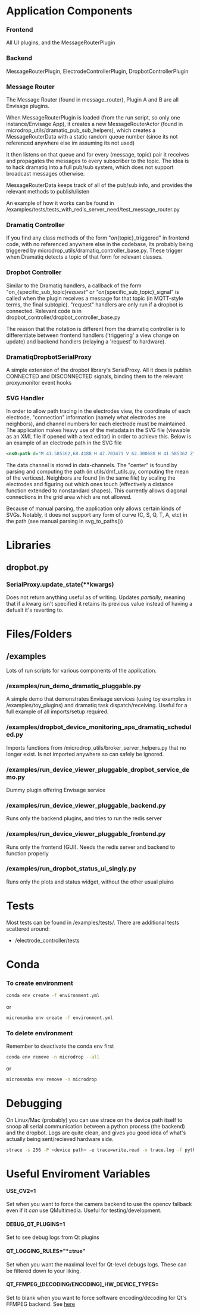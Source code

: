 # Application Components

### Frontend

All UI plugins, and the MessageRouterPlugin

### Backend

MessageRouterPlugin, ElectrodeControllerPlugin, DropbotControllerPlugin

### Message Router

The Message Router (found in message_router), Plugin A and B are all Envisage plugins.

When MessageRouterPlugin is loaded (from the run script, so only one instance/Envisage App), it creates a new  MessageRouterActor (found in microdrop_utils/dramatiq_pub_sub_helpers), which creates a MessageRouterData with a static random queue number (since its not referenced anywhere else im assuming its not used)

It then listens on that queue and for every (message, topic) pair it receives and propagates the messages to every subscriber to the topic. The idea is to hack dramatiq into a full pub/sub system, which does not support broadcast messages otherwise.

MessageRouterData keeps track of all of the pub/sub info, and provides the relevant methods to publish/listen

An example of how it works can be found in /examples/tests/tests_with_redis_server_need/test_message_router.py

### Dramatiq Controller

If you find any class methods of the form "_on_{topic}_triggered" in frontend code, with no referenced anywhere else in the codebase, its probably being triggered by microdrop_utils/dramatiq_controller_base.py. These trigger when Dramatiq detects a topic of that form for relevant classes.

### Dropbot Controller

Similar to the Dramatiq handlers, a callback of the form "on_{specific_sub_topic}_request" or "on_{specific_sub_topic}_signal" is called when the plugin receives a message for that topic (in MQTT-style terms, the final subtopic). "request" handlers are only run if a dropbot is connected. Relevant code is in dropbot_controller/dropbot_controller_base.py

The reason that the notation is different from the dramatiq controller is to differentiate between frontend handlers ('triggering' a view change on update) and backend handlers (relaying a 'request' to hardware). 

### DramatiqDropbotSerialProxy

A simple extension of the dropbot library's SerialProxy. All it does is publish CONNECTED and DISCONNECTED signals, binding them to the relevant proxy.monitor event hooks

### SVG Handler

In order to allow path tracing in the electrodes view, the coordinate of each electrode, "connection" information (namely what electrodes are neighbors), and channel numbers for each electrode must be maintained. The application makes heavy use of the metadata in the SVG file (viewable as an XML file if opened with a text editor) in order to achieve this. Below is an example of an electrode path in the SVG file
```svg
<ns0:path d="M 41.585362,68.4188 H 47.703471 V 62.300688 H 41.585362 Z" data-channels="13" id="electrode050" style="fill:#000000" ns2:connector-curvature="0" />
```
The data channel is stored in data-channels. The "center" is found by parsing and computing the path (in utils/dmf_utils.py, computing the mean of the vertices). Neighbors are found (in the same file) by scaling the electrodes and figuring out which ones touch (effectively a distance function extended to nonstandard shapes). This currently allows diagonal connections in the grid area which are not allowed.

Because of manual parsing, the application only allows certain kinds of SVGs. Notably, it does not support any form of curve (C, S, Q, T, A, etc) in the path (see manual parsing in svg_to_paths())

# Libraries

## dropbot.py

### SerialProxy.update_state(**kwargs)

Does not return anything useful as of writing. Updates *partially*, meaning that if a kwarg isn't specified it retains its previous value instead of having a defualt it's reverting to.

# Files/Folders

## /examples

Lots of run scripts for various components of the application.

### /examples/run_demo_dramatiq_pluggable.py

A simple demo that demonstrates Envisage services (using toy examples in /examples/toy_plugins) and dramatiq task dispatch/receiving. Useful for a full example of all imports/setup required.

### /examples/dropbot_device_monitoring_aps_dramatiq_scheduled.py

Imports functions from /microdrop_utils/broker_server_helpers.py that no longer exist. Is not imported anywhere so can safely be ignored.

### /examples/run_device_viewer_pluggable_dropbot_service_demo.py

Dummy plugin offering Envisage service

### /examples/run_device_viewer_pluggable_backend.py

Runs only the backend plugins, and tries to run the redis server

### /examples/run_device_viewer_pluggable_frontend.py

Runs only the frontend (GUI). Needs the redis server and backend to function properly

### /examples/run_dropbot_status_ui_singly.py

Runs only the plots and status widget, without the other usual pluins

# Tests

Most tests can be found in /examples/tests/. There are additional tests scattered around:
- /electrode_controller/tests

# Conda

### To create environment

```bash
conda env create -f environment.yml
```
or
```bash
micromamba env create -f environment.yml
```
### To delete environment

Remember to deactivate the conda env first

```bash
conda env remove -n microdrop --all
```
or
```bash
micromamba env remove -n microdrop
```

# Debugging

On Linux/Mac (probably) you can use strace on the device path itself to snoop all serial communication between a python process (the backend) and the dropbot. Logs are quite clean, and gives you good idea of what's actually being sent/recieved hardware side.

```bash
strace -s 256 -P <device path> -e trace=write,read -o trace.log -f python <script name>
```

# Useful Enviroment Variables

#### USE_CV2=1

Set when you want to force the camera backend to use the opencv fallback even if it *can* use QMultimedia. Useful for testing/development.

#### DEBUG_QT_PLUGINS=1

Set to see debug logs from Qt plugins

#### QT_LOGGING_RULES="*=true"

Set when you want the maximal level for Qt-level debugs logs. These can be filtered down to your liking.

#### QT_FFMPEG_\[DECODING/ENCODING\]_HW_DEVICE_TYPES=

Set to blank when you want to force software encoding/decoding for Qt's FFMPEG backend. See [here](https://doc.qt.io/qt-6/advanced-ffmpeg-configuration.html)

